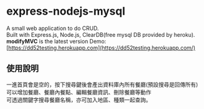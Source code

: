 # express-nodejs-mysql
A small web application to do CRUD.<br>
Built with Express.js, Node.js, ClearDB(free mysql DB provided by heroku).<br>
**modifyMVC** is the latest version
Demo: [https://dd52testing.herokuapp.com](https://dd52testing.herokuapp.com/)
## 使用說明
一進首頁會是空的，按下搜尋鍵後會產出資料庫內所有餐廳(預設搜尋是回傳所有)<br>
可以增加餐廳、餐廳內餐點、編輯餐廳資訊、刪除餐廳等動作<br>
可透過關鍵字搜尋餐廳名稱，亦可加入地區、種類一起查詢。
